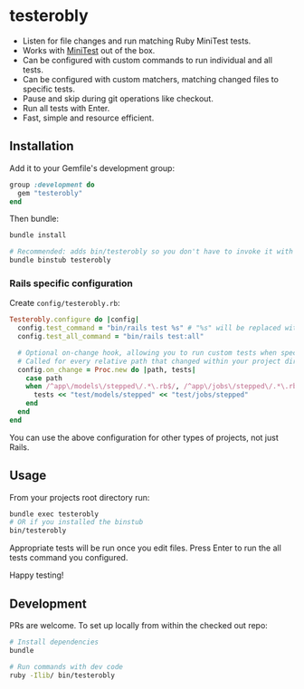 # testerobly

* Listen for file changes and run matching Ruby MiniTest tests. 
* Works with [MiniTest](https://github.com/minitest/minitest) out of the box. 
* Can be configured with custom commands to run individual and all tests.
* Can be configured with custom matchers, matching changed files to specific tests.
* Pause and skip during git operations like checkout.
* Run all tests with Enter.
* Fast, simple and resource efficient.

## Installation

Add it to your Gemfile's development group:

```ruby
group :development do
  gem "testerobly"
end
```

Then bundle:

```sh
bundle install

# Recommended: adds bin/testerobly so you don't have to invoke it with "bundle exec testerobly"
bundle binstub testerobly
```

### Rails specific configuration

Create `config/testerobly.rb`:

```ruby
Testerobly.configure do |config|
  config.test_command = "bin/rails test %s" # "%s" will be replaced with the test file paths 
  config.test_all_command = "bin/rails test:all"

  # Optional on-change hook, allowing you to run custom tests when specific file or pattern changes
  # Called for every relative path that changed within your project directory
  config.on_change = Proc.new do |path, tests|
    case path
    when /^app\/models\/stepped\/.*\.rb$/, /^app\/jobs\/stepped\/.*\.rb$/
      tests << "test/models/stepped" << "test/jobs/stepped"
    end
  end
end
```

You can use the above configuration for other types of projects, not just Rails.

## Usage

From your projects root directory run:

```sh
bundle exec testerobly
# OR if you installed the binstub
bin/testerobly
```

Appropriate tests will be run once you edit files. Press Enter to run the all tests command you configured.

Happy testing!

## Development

PRs are welcome. To set up locally from within the checked out repo:

```sh
# Install dependencies
bundle

# Run commands with dev code
ruby -Ilib/ bin/testerobly
```
